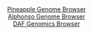 <div id="Pineapple_Genome_Browser" align="center">
  <a href="https://igv.org/app/?sessionURL=blob:zZJfb9owFMW_i6VWmxQSJ4FAIlVT2sJIu7WlQNlaVdFNcIJXJw62Sfgjvvs8tGkvq1QeNk3yg3117XvO8W.HaiIk5SUKkGPaHdO2kYHkgjdjKCpGbqAgEgUZMEkMJEhGBClTgoIdykAqmN5_0jcXSlUysCyqqlYBZc5N6ZpQwJaX0Egz5YV1wRmDhAtQXEjrXEDNLZrXrYYkUFWmnu2aHWsOCixg1YKXklsVKfO40e_Fv0pxTkpekLhYMUUPAmKtR2ucmxl8CGfjME2JlNdkE83PwusofHD708eP3sXj9HY4m3qz0zHNS1ArQc6W0fLEGbij7RaypFB3d7dRUyyWdy4bT15O3MvT_rqigsgzu2v33B5uY19HQ8s5Wf9PrvWiRzrvqhz8ybcvanmu2lm_nUENvcQfeoPRK773BmI8XWkSULoQ3cDGhos9o.N4rR9bu2fgQzqCUxQ8PRtICUhfdPvTDqlNpXlBkixXB3QMxMWcCBS0fIy7tu87nXZXD_HtvbFDK8H.XrSD6b3fxU7oOF6cUaY0zPNYlpU0oSzNOs3MfHtklo.35PPllTfh_XSWNtFDNAxHGqv1IE3Ov75KkR5..EBt9S2a_gl3bxFiquRY2Nr1EOqI4ZutP_AGZPLQ2YR5Gg5HrP.neGyszR4XTcZFAUr364o._uStBkGhVLpQU0kTyqjazHSKvEGB7bgaW5RyxjWHSOTJO2xgw.7g97_xdPfP..8-">Pineapple Genome Browser</a>
</div>
<div id="Alphonso_Genome_Browser" align="center">
  <a href="https://igv.org/app/?sessionURL=blob:zZJfb9owFMW_i6VWmxQS2wFCIlUT0LL.oWXAWFqqKnISJ1gkdrBN0oL47vOqTXtZpfKwaZIf7Ktr33OOf3tQU6mY4CAA2EYdGyFgAbUSzZyUVUHvSEkVCDJSKGoBSTMqKU8oCPYgI0qTxWxsbq60rlTgOExXrZLwXNjKtUlJdoKTRtmJKJ2hKAoSC0m0kMoZSFILh.V1q6ExqSrbzHbtjpMSTRxSVCvBlXAqyvOoMe9Fv0pRTrkoaVRuC81eBURGj9GY2hn51A_n_SShSt3Ql6v0rH9z1f_mXiyWn7vD5WJyGS664emc5ZzoraRnqN6c4AHmg2kePqhrPV7Npos48y78lchP3PPTi.eKSarOkId6bg.2ITbRMJ7S5__JtVnsSOe3J3gUh6OUrL_kaJIMHu46EKPzLVmG06s3nB8sUIhka1gAyUp6AYKWC7tWB3dbP7aoZ0Hom3ykYCB4fLKAliRZm_bHPdAvlSEGKLrZvsJjASFTKkHQ8iH0kO_jTttrQ99HB2sPtrL4e.GOFjPfg7iPcTfKWKENzmmkeKVswrldJ5md745Mc3Y7X66HBqV4vIPN_abNNebd9H64HnjtNzkyw1._0Fh9j6Z_Qt57hNg6Pha3iWt4251_zaZ5vxmZfTW7DmcyH47lpH3Z.2NErjF8XDyZkCXRpt9UzPEnczWRjHBtCjVTLGYF0y.hSVI0IEDYNeiCRBTCsAhkHn.AFrRQB378jah7eDp8Bw--">Alphonso Genome Browser</a>
</div>


<div id="DAF_Genomics_Browser" align="center">
  <a href="https://igv.org/app/?sessionURL=blob:tZFra9swFIb_i6D95JtkxzcIw2xJ1rVLS4OXLqWEU_v4stqWJ8lLm5D_PuF1DDbKGHQgCYlzeV.d50C.oZA170hMmEUnFqXEILLiuxW0fYNLaFGSuIBGokEEFiiwy5DEB1KAVJBeX.jKSqlexradQ2GW2PG2zqQlXQt6U_JBVahTTWZBC3vewU5aGW91sgIbmr7ineQ2ZBlKaTp2j1253YE.fsa2Y0vctkOj6lF1q01oY7lVgHZbdzk._sXIf1DWq36TrFfJWH.OT2f5NDk_Sz65s3Sz8N9u0sv369Rfn67qsgM1CJyyPVws6Pxmw6F31ZVfJQ08XJYhu8lO3Hens8e.FiinNKChGzpe4JOjQRqeDRoBySpBY.oZAQsN5nnm89Wd.HoGgtckvr0ziBKQPej02wNRT70GRSR.HUZmBuEiR0FiM3KcgEYRm3iB50QRPRoHMojmlUnO0.socFjCmG_dQ6v1i7oZx6eF_gy.FsbfOuv9r5ii9ZddX83kpPFO2Lx0Pyzvl1fFx8XncJ_KF0AZ5MWPFVy0oHTox_MZCzRar8VO_eLiHu.O3wE-">DAF Genomics Browser</a>
</div>
